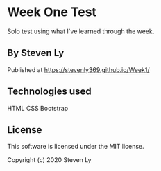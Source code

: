 # Week One Test
Solo test using what I've learned through the week.


## By Steven Ly
Published at https://stevenly369.github.io/Week1/

## Technologies used
HTML
CSS
Bootstrap




## License
This software is licensed under the MIT license.

Copyright (c) 2020 Steven Ly
